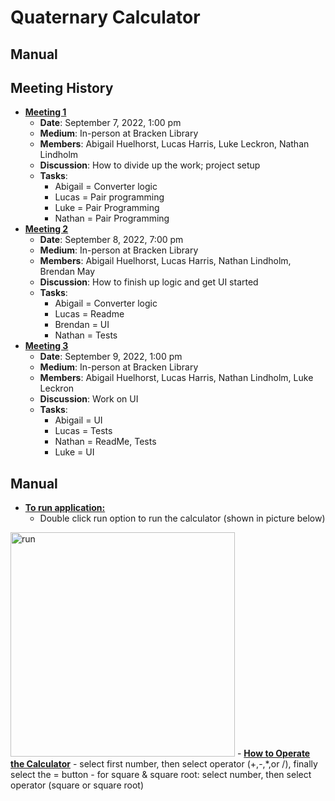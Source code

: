 # Quaternary Calculator

## Manual

## Meeting History
- <strong><u>Meeting 1</u></strong>
    - <strong>Date</strong>: September 7, 2022, 1:00 pm
    - <strong>Medium</strong>: In-person at Bracken Library
    - <strong>Members</strong>: Abigail Huelhorst, Lucas Harris, Luke Leckron, Nathan Lindholm
    - <strong>Discussion</strong>: How to divide up the work; project setup
    - <strong>Tasks</strong>:
        - Abigail = Converter logic
        - Lucas =  Pair programming
        - Luke = Pair Programming
        - Nathan = Pair Programming
- <strong><u>Meeting 2</u></strong>
    - <strong>Date</strong>: September 8, 2022, 7:00 pm
    - <strong>Medium</strong>: In-person at Bracken Library
    - <strong>Members</strong>: Abigail Huelhorst, Lucas Harris, Nathan Lindholm, Brendan May
    - <strong>Discussion</strong>: How to finish up logic and get UI started
    - <strong>Tasks</strong>:
        - Abigail = Converter logic
        - Lucas =  Readme
        - Brendan = UI
        - Nathan = Tests
- <strong><u>Meeting 3</u></strong>
    - <strong>Date</strong>: September 9, 2022, 1:00 pm
    - <strong>Medium</strong>: In-person at Bracken Library
    - <strong>Members</strong>: Abigail Huelhorst, Lucas Harris, Nathan Lindholm, Luke Leckron
    - <strong>Discussion</strong>: Work on UI
    - <strong>Tasks</strong>:
        - Abigail = UI
        - Lucas =  Tests
        - Nathan = ReadMe, Tests
        - Luke = UI
 ## Manual
 - <strong><u>To run application:</u></strong>
   - Double click run option to run the calculator (shown in picture below)
 <img width="359" alt="run" src="https://user-images.githubusercontent.com/89402649/189438829-a8f5a448-234e-438c-a8e5-8c798c872240.png">
 - <strong><u>How to Operate the Calculator</u></strong>
    - select first number, then select operator (+,-,*,or /), finally select the = button
    - for square & square root: select number, then select operator (square or square root)
